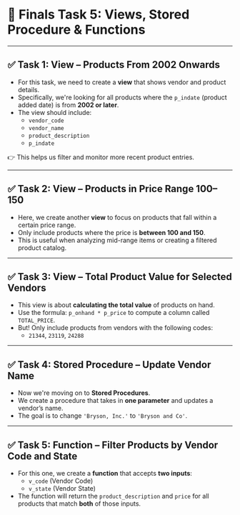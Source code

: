 # 📘 Finals Task 5: Views, Stored Procedure & Functions

---

## ✅ Task 1: View – Products From 2002 Onwards

- For this task, we need to create a **view** that shows vendor and product details.
- Specifically, we're looking for all products where the `p_indate` (product added date) is from **2002 or later**.
- The view should include:
  - `vendor_code`
  - `vendor_name`
  - `product_description`
  - `p_indate`

👉 This helps us filter and monitor more recent product entries.

---

## ✅ Task 2: View – Products in Price Range 100–150

- Here, we create another **view** to focus on products that fall within a certain price range.
- Only include products where the price is **between 100 and 150**.
- This is useful when analyzing mid-range items or creating a filtered product catalog.

---

## ✅ Task 3: View – Total Product Value for Selected Vendors

- This view is about **calculating the total value** of products on hand.
- Use the formula: `p_onhand * p_price` to compute a column called `TOTAL_PRICE`.
- But! Only include products from vendors with the following codes:
  - `21344`, `23119`, `24288`

---

## ✅ Task 4: Stored Procedure – Update Vendor Name

- Now we're moving on to **Stored Procedures**.
- We create a procedure that takes in **one parameter** and updates a vendor’s name.
- The goal is to change `'Bryson, Inc.'` to `'Bryson and Co'`.

---

## ✅ Task 5: Function – Filter Products by Vendor Code and State

- For this one, we create a **function** that accepts **two inputs**:
  - `v_code` (Vendor Code)
  - `v_state` (Vendor State)
- The function will return the `product_description` and `price` for all products that match **both** of those inputs.


